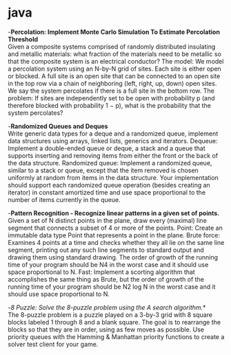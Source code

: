 java
====

-**Percolation: Implement Monte Carlo Simulation To Estimate Percolation Threshold**  
Given a composite systems comprised of randomly distributed insulating and metallic materials: what fraction of the materials need to be metallic so that the composite system is an electrical conductor?
The model: We model a percolation system using an N-by-N grid of sites. Each site is either open or blocked. A full site is an open site that can be connected to an open site in the top row via a chain of neighboring (left, right, up, down) open sites. We say the system percolates if there is a full site in the bottom row.
The problem: If sites are independently set to be open with probability p (and therefore blocked with probability 1 − p), what is the probability that the system percolates?

-**Randomized Queues and Deques**  
Write generic data types for a deque and a randomized queue, implement data structures using arrays, linked lists, generics and iterators.
Dequeue: Implement a double-ended queue or deque, a stack and a queue that supports inserting and removing items from either the front or the back of the data structure.
Randomized queue: Implement a randomized queue, similar to a stack or queue, except that the item removed is chosen uniformly at random from items in the data structure.
Your implementation should support each randomized queue operation (besides creating an iterator) in constant amortized time and use space proportional to the number of items currently in the queue.

-**Pattern Recognition - Recognize linear patterns in a given set of points.**  
Given a set of N distinct points in the plane, draw every (maximal) line segment that connects a subset of 4 or more of the points.
Point: Create an immutable data type Point that represents a point in the plane.
Brute force: Examines 4 points at a time and checks whether they all lie on the same line segment, printing out any such line segments to standard output and drawing them using standard drawing.
The order of growth of the running time of your program should be N4 in the worst case and it should use space proportional to N.
Fast: Implement a scorting algorithm that accomplishes the same thing as Brute, but the order of growth of the running time of your program should be N2 log N in the worst case and it should use space proportional to N.

-**8 Puzzle: Solve the 8-puzzle problem using the A* search algorithm.**  
The 8-puzzle problem is a puzzle played on a 3-by-3 grid with 8 square blocks labeled 1 through 8 and a blank square. The goal is to rearrange the blocks so that they are in order, using as few moves as possible.
Use priority queues with the Hamming & Manhattan priority functions to create a solver test client for your game.

